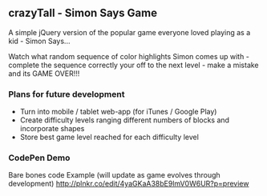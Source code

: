 ## crazyTall - Simon Says Game


A simple jQuery version of the popular game everyone loved playing as a kid - Simon Says... 

Watch what random sequence of color highlights Simon comes up with - complete the sequence correctly your off to the next level - make a mistake and its GAME OVER!!!  



### Plans for future development

- Turn into mobile / tablet web-app (for iTunes / Google Play) 
- Create difficulty levels ranging different numbers of blocks and incorporate shapes
- Store best game level reached for each difficulty level

### CodePen Demo

Bare bones code Example (will update as game evolves through development)
http://plnkr.co/edit/4yaGKaA38bE9lmV0W6UR?p=preview 

